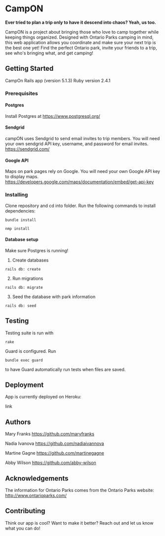 # CampON

**Ever tried to plan a trip only to have it descend into chaos? Yeah, us too.**

CampON is a project about bringing those who love to camp together while keeping things organized. Designed with Ontario Parks camping in mind, this web application allows you coordinate and make sure your next trip is the best one yet! Find the perfect Ontario park, invite your friends to a trip, see who's bringing what, and get camping!

## Getting Started
CampOn Rails app (version 5.1.3)
Ruby version 2.4.1

### Prerequisites
#### Postgres
Install Postgres at https://www.postgresql.org/

#### Sendgrid
campON uses Sendgrid to send email invites to trip members.  You will need your own sendgrid API key, username, and password for email invites.  
https://sendgrid.com/

#### Google API
Maps on park pages rely on Google.  You will need your own Google API key to display maps.
https://developers.google.com/maps/documentation/embed/get-api-key

### Installing
Clone repository and cd into folder.  Run the following commands to install dependencies:

```
bundle install
```

```
nmp install
```

#### Database setup
Make sure Postgres is running!

1. Create databases
```
rails db: create
```
2. Run migrations
```
rails db: migrate
```
3. Seed the database with park information
```
rails db: seed
```

## Testing

Testing suite is run with
```
rake
```

Guard is configured.  Run
```
bundle exec guard
```
to have Guard automatically run tests when files are saved.

## Deployment

App is currently deployed on Heroku:

link

## Authors

Mary Franks
https://github.com/maryfranks

Nadia Ivanova
https://github.com/nadiaivannova

Martine Gagne
https://github.com/martinegagne

Abby Wilson
https://github.com/abby-wilson

## Acknowledgements
The information for Ontario Parks comes from the Ontario Parks website:
http://www.ontarioparks.com/

## Contributing

Think our app is cool?  Want to make it better?  Reach out and let us know what you can do!
